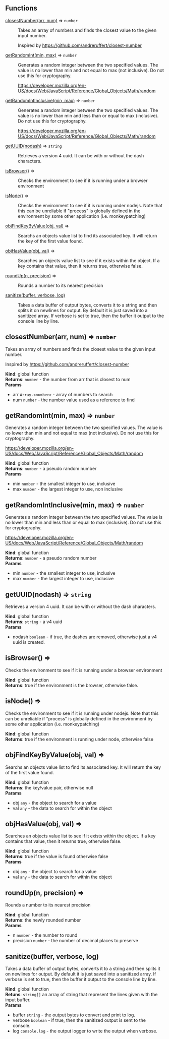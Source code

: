 ## Functions

<dl>
<dt><a href="#closestNumber">closestNumber(arr, num)</a> ⇒ <code>number</code></dt>
<dd><p>Takes an array of numbers and finds the closest value to the given
input number.</p>
<p>Inspired by <a href="https://github.com/andreruffert/closest-number">https://github.com/andreruffert/closest-number</a></p>
</dd>
<dt><a href="#getRandomInt">getRandomInt(min, max)</a> ⇒ <code>number</code></dt>
<dd><p>Generates a random integer between the two specified values.  The value is
no lower than min and not equal to max (not inclusive).  Do not use this
for cryptography.</p>
<p><a href="https://developer.mozilla.org/en-US/docs/Web/JavaScript/Reference/Global_Objects/Math/random">https://developer.mozilla.org/en-US/docs/Web/JavaScript/Reference/Global_Objects/Math/random</a></p>
</dd>
<dt><a href="#getRandomIntInclusive">getRandomIntInclusive(min, max)</a> ⇒ <code>number</code></dt>
<dd><p>Generates a random integer between the two specified values.  The value is
no lower than min and less than or equal to max (inclusive).  Do not use this
for cryptography.</p>
<p><a href="https://developer.mozilla.org/en-US/docs/Web/JavaScript/Reference/Global_Objects/Math/random">https://developer.mozilla.org/en-US/docs/Web/JavaScript/Reference/Global_Objects/Math/random</a></p>
</dd>
<dt><a href="#getUUID">getUUID(nodash)</a> ⇒ <code>string</code></dt>
<dd><p>Retrieves a version 4 uuid.  It can be with or without the dash characters.</p>
</dd>
<dt><a href="#isBrowser">isBrowser()</a> ⇒</dt>
<dd><p>Checks the environment to see if it is running under a browser environment</p>
</dd>
<dt><a href="#isNode">isNode()</a> ⇒</dt>
<dd><p>Checks the environment to see if it is running under nodejs.  Note that
this can be unreliable if &quot;process&quot; is globally defined in the
environment by some other application (i.e. monkeypatching)</p>
</dd>
<dt><a href="#objFindKeyByValue">objFindKeyByValue(obj, val)</a> ⇒</dt>
<dd><p>Searchs an objects value list to find its associated key.  It will return
the key of the first value found.</p>
</dd>
<dt><a href="#objHasValue">objHasValue(obj, val)</a> ⇒</dt>
<dd><p>Searches an objects value list to see if it exists within the object.
If a key contains that value, then it returns true, otherwise false.</p>
</dd>
<dt><a href="#roundUp">roundUp(n, precision)</a> ⇒</dt>
<dd><p>Rounds a number to its nearest precision</p>
</dd>
<dt><a href="#sanitize">sanitize(buffer, verbose, log)</a></dt>
<dd><p>Takes a data buffer of output bytes, converts it to a string and then splits
it on newlines for output.  By default it is just saved into a sanitized
array.  If verbose is set to true, then the buffer it output to the console
line by line.</p>
</dd>
</dl>

<a name="closestNumber"></a>

## closestNumber(arr, num) ⇒ <code>number</code>
Takes an array of numbers and finds the closest value to the given
input number.

Inspired by https://github.com/andreruffert/closest-number

**Kind**: global function  
**Returns**: <code>number</code> - the number from arr that is closest to num  
**Params**

- arr <code>Array.&lt;number&gt;</code> - array of numbers to search
- num <code>number</code> - the number value used as a reference to find

<a name="getRandomInt"></a>

## getRandomInt(min, max) ⇒ <code>number</code>
Generates a random integer between the two specified values.  The value is
no lower than min and not equal to max (not inclusive).  Do not use this
for cryptography.

https://developer.mozilla.org/en-US/docs/Web/JavaScript/Reference/Global_Objects/Math/random

**Kind**: global function  
**Returns**: <code>number</code> - a pseudo random number  
**Params**

- min <code>number</code> - the smallest integer to use, inclusive
- max <code>number</code> - the largest integer to use, non inclusive

<a name="getRandomIntInclusive"></a>

## getRandomIntInclusive(min, max) ⇒ <code>number</code>
Generates a random integer between the two specified values.  The value is
no lower than min and less than or equal to max (inclusive).  Do not use this
for cryptography.

https://developer.mozilla.org/en-US/docs/Web/JavaScript/Reference/Global_Objects/Math/random

**Kind**: global function  
**Returns**: <code>number</code> - a pseudo random number  
**Params**

- min <code>number</code> - the smallest integer to use, inclusive
- max <code>number</code> - the largest integer to use, inclusive

<a name="getUUID"></a>

## getUUID(nodash) ⇒ <code>string</code>
Retrieves a version 4 uuid.  It can be with or without the dash characters.

**Kind**: global function  
**Returns**: <code>string</code> - a v4 uuid  
**Params**

- nodash <code>boolean</code> - if true, the dashes are removed, otherwise just a
v4 uuid is created.

<a name="isBrowser"></a>

## isBrowser() ⇒
Checks the environment to see if it is running under a browser environment

**Kind**: global function  
**Returns**: true if the environment is the browser, otherwise false.  
<a name="isNode"></a>

## isNode() ⇒
Checks the environment to see if it is running under nodejs.  Note that
this can be unreliable if "process" is globally defined in the
environment by some other application (i.e. monkeypatching)

**Kind**: global function  
**Returns**: true if the environment is running under node, otherwise false  
<a name="objFindKeyByValue"></a>

## objFindKeyByValue(obj, val) ⇒
Searchs an objects value list to find its associated key.  It will return
the key of the first value found.

**Kind**: global function  
**Returns**: the key/value pair, otherwise null  
**Params**

- obj <code>any</code> - the object to search for a value
- val <code>any</code> - the data to search for within the object

<a name="objHasValue"></a>

## objHasValue(obj, val) ⇒
Searches an objects value list to see if it exists within the object.
If a key contains that value, then it returns true, otherwise false.

**Kind**: global function  
**Returns**: true if the value is found otherwise false  
**Params**

- obj <code>any</code> - the object to search for a value
- val <code>any</code> - the data to search for within the object

<a name="roundUp"></a>

## roundUp(n, precision) ⇒
Rounds a number to its nearest precision

**Kind**: global function  
**Returns**: the newly rounded number  
**Params**

- n <code>number</code> - the number to round
- precision <code>number</code> - the number of decimal places to preserve

<a name="sanitize"></a>

## sanitize(buffer, verbose, log)
Takes a data buffer of output bytes, converts it to a string and then splits
it on newlines for output.  By default it is just saved into a sanitized
array.  If verbose is set to true, then the buffer it output to the console
line by line.

**Kind**: global function  
**Retuns**: <code>string[]</code> an array of string that represent the lines given with
the input buffer.  
**Params**

- buffer <code>string</code> - the output bytes to convert and print to log.
- verbose <code>boolean</code> - if true, then the sanitized output is sent to
the console.
- log <code>console.log</code> - the output logger to write the output when verbose.

